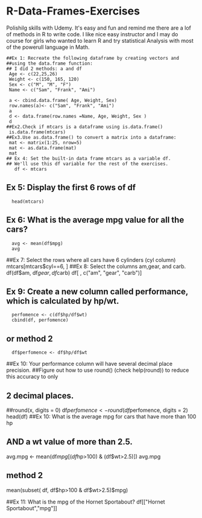 #   R-Data-Frames-Exercises
   Polishilg skills with Udemy. It's easy and fun and remind me there are a lof of methods in R to write code. 
   I like nice easy instructor and I may do course for girls who wanted to learn R  and try statistical 
   Analysis with most of the powerull language in Math.
    
    ##Ex 1: Recreate the following dataframe by creating vectors and 
    ##using the data.frame function:
    ## I did 2 methods: a and df
     Age <- c(22,25,26)
     Weight <- c(150, 165, 120)
     Sex <- c("M", "M", "F")
     Name <- c("Sam", "Frank", "Ami")

     a <- cbind.data.frame( Age, Weight, Sex)
     row.names(a)<- c("Sam", "Frank", "Ami")
     a
     d <- data.frame(row.names =Name, Age, Weight, Sex )
     d
    ##Ex2.Check if mtcars is a dataframe using is.data.frame()
     is.data.frame(mtcars)
    ##Ex3.Use as.data.frame() to convert a matrix into a dataframe:
     mat <- matrix(1:25, nrow=5)
     mat <- as.data.frame(mat)
     mat
    ## Ex 4: Set the built-in data frame mtcars as a variable df. 
    ## We'll use this df variable for the rest of the exercises.
       df <- mtcars
 ## Ex 5: Display the first 6 rows of df
      head(mtcars)
 ## Ex 6: What is the average mpg value for all the cars?
      avg <- mean(df$mpg)
      avg
 ##Ex 7: Select the rows where all cars have 6 cylinders (cyl column)
      mtcars[mtcars$cyl==6, ]
 ##Ex 8: Select the columns am,gear, and carb.
      df(df$am, df$gear, df$carb)
      df[ , c("am", "gear", "carb")]
 ## Ex 9: Create a new column called performance, which is calculated by hp/wt.
      perfomence <- c(df$hp/df$wt)
      cbind(df, perfomence) 
 ## or method 2 
      df$perfomence <- df$hp/df$wt
##Ex 10: Your performance column will have several decimal place precision.
##Figure out how to use round() (check help(round)) to reduce this accuracy to only 
## 2 decimal places.

##round(x, digits = 0)
df$perfomence <- round(df$perfomence, digits = 2)
head(df)
##Ex 10: What is the average mpg for cars that have more than 100 hp 
## AND a wt value of more than 2.5.

avg.mpg <- mean(df$mpg[ (df$hp>100) & (df$wt>2.5)])
avg.mpg
## method 2
mean(subset( df, df$hp>100 & df$wt>2.5)$mpg)

##Ex 11: What is the mpg of the Hornet Sportabout?
df[["Hornet Sportabout","mpg"]] 

